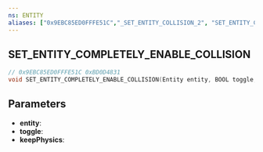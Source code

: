 ```yaml
---
ns: ENTITY
aliases: ["0x9EBC85ED0FFFE51C","_SET_ENTITY_COLLISION_2", "SET_ENTITY_COMPLETELY_DISABLE_COLLISION"]
---
```

## SET_ENTITY_COMPLETELY_ENABLE_COLLISION

```c
// 0x9EBC85ED0FFFE51C 0xBD0D4831
void SET_ENTITY_COMPLETELY_ENABLE_COLLISION(Entity entity, BOOL toggle, BOOL keepPhysics);
```

## Parameters
* **entity**: 
* **toggle**: 
* **keepPhysics**: 

